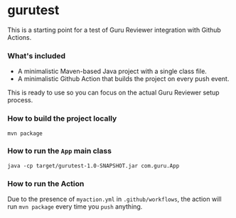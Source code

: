 # gurutest

This is a starting point for a test of Guru Reviewer integration with Github Actions.

### What's included

- A minimalistic Maven-based Java project with a single class file.
- A minimalistic Github Action that builds the project on every push event.

This is ready to use so you can focus on the actual Guru Reviewer setup process.

### How to build the project locally

`mvn package`

### How to run the `App` main class

`java -cp target/gurutest-1.0-SNAPSHOT.jar com.guru.App`

### How to run the Action

Due to the presence of `myaction.yml` in `.github/workflows`, the action will run `mvn package` every time you `push` anything.

